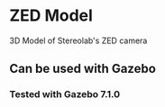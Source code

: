 # ZED Model
3D Model of Stereolab's ZED camera

## Can be used with Gazebo 

### Tested with Gazebo 7.1.0
